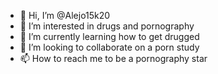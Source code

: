 - 👋 Hi, I’m @Alejo15k20
- 👀 I’m interested in drugs and pornography
- 🌱 I’m currently learning how to get drugged
- 💞️ I’m looking to collaborate on a porn study
- 📫 How to reach me to be a pornography star

<!---
Alejo15k20/Alejo15k20 is a ✨ special ✨ repository because its `README.md` (this file) appears on your GitHub profile.
You can click the Preview link to take a look at your changes.
--->
